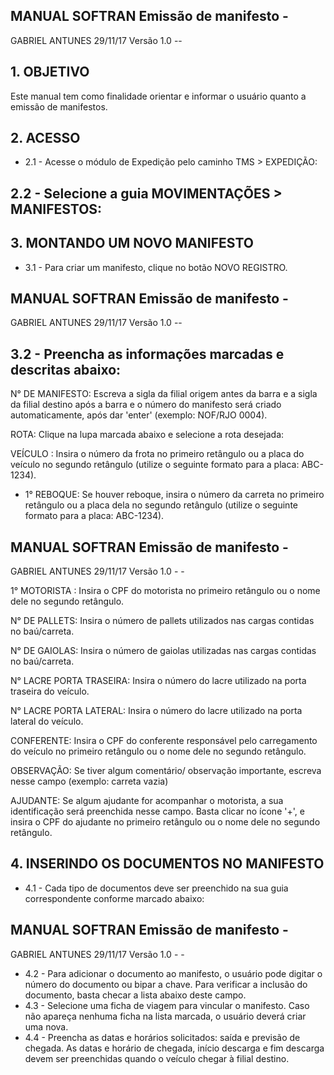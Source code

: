 <!-- image -->

## MANUAL SOFTRAN   Emissão de manifesto -

GABRIEL ANTUNES   29/11/17   Versão 1.0 --

## 1. OBJETIVO

Este manual tem como finalidade orientar e informar o usuário quanto a emissão de manifestos.

## 2. ACESSO

- 2.1 - Acesse o módulo de Expedição pelo caminho TMS &gt; EXPEDIÇÃO:

<!-- image -->

<!-- image -->

## 2.2 - Selecione a guia MOVIMENTAÇÕES &gt; MANIFESTOS:

<!-- image -->

## 3. MONTANDO UM NOVO MANIFESTO

- 3.1 - Para criar um manifesto, clique no botão NOVO REGISTRO.

<!-- image -->

## MANUAL SOFTRAN   Emissão de manifesto -

GABRIEL ANTUNES   29/11/17   Versão 1.0 --

<!-- image -->

## 3.2 - Preencha as informações marcadas e descritas abaixo:

<!-- image -->

N° DE MANIFESTO: Escreva a sigla da filial origem antes da barra e a sigla da filial destino após a barra e o número do manifesto será criado automaticamente, após dar 'enter' (exemplo: NOF/RJO 0004).

ROTA: Clique na lupa marcada abaixo e selecione a rota desejada:

<!-- image -->

VEÍCULO : Insira o número da frota no primeiro retângulo ou a placa do veículo no segundo retângulo (utilize o seguinte formato para a placa: ABC-1234).

- 1° REBOQUE: Se houver reboque, insira o número da carreta no primeiro retângulo ou a placa dela no segundo retângulo (utilize o seguinte formato para a placa: ABC-1234).

<!-- image -->

## MANUAL SOFTRAN   Emissão de manifesto -

GABRIEL ANTUNES   29/11/17   Versão 1.0 - -

1° MOTORISTA : Insira o CPF do motorista no primeiro retângulo ou o nome dele no segundo retângulo.

N° DE PALLETS: Insira o número de pallets utilizados nas cargas contidas no baú/carreta.

N° DE GAIOLAS: Insira o número de gaiolas utilizadas nas cargas contidas no baú/carreta.

N° LACRE PORTA TRASEIRA: Insira o número do lacre utilizado na porta traseira do veículo.

N° LACRE PORTA LATERAL: Insira o número do lacre utilizado na porta lateral do veículo.

CONFERENTE: Insira o CPF do conferente responsável pelo carregamento do veículo no primeiro retângulo ou o nome dele no segundo retângulo.

OBSERVAÇÃO: Se tiver algum comentário/ observação importante, escreva nesse campo (exemplo: carreta vazia)

AJUDANTE: Se algum ajudante for acompanhar o motorista, a sua identificação será preenchida nesse campo. Basta clicar no ícone '+', e insira o CPF do ajudante no primeiro retângulo ou o nome dele no segundo retângulo.

## 4. INSERINDO OS DOCUMENTOS NO MANIFESTO

- 4.1 - Cada tipo de documentos deve ser preenchido na sua guia correspondente conforme marcado abaixo:

<!-- image -->

<!-- image -->

## MANUAL SOFTRAN   Emissão de manifesto -

GABRIEL ANTUNES   29/11/17   Versão 1.0 - -

- 4.2 - Para adicionar o documento ao manifesto, o usuário pode digitar o número do documento ou bipar a chave. Para verificar a inclusão do documento, basta checar a lista abaixo deste campo.
- 4.3 - Selecione uma ficha de viagem para vincular o manifesto. Caso não apareça nenhuma ficha na lista marcada, o usuário deverá criar uma nova.
- 4.4 - Preencha as datas e horários solicitados: saída e previsão de chegada. As datas e horário de chegada, início descarga e fim descarga devem ser preenchidas quando o veículo chegar à filial destino.